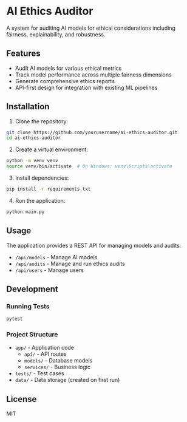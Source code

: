 # AI Ethics Auditor

A system for auditing AI models for ethical considerations including fairness, explainability, and robustness.

## Features

- Audit AI models for various ethical metrics
- Track model performance across multiple fairness dimensions
- Generate comprehensive ethics reports
- API-first design for integration with existing ML pipelines

## Installation

1. Clone the repository:
```bash
git clone https://github.com/yourusername/ai-ethics-auditor.git
cd ai-ethics-auditor
```

2. Create a virtual environment:
```bash
python -m venv venv
source venv/bin/activate  # On Windows: venv\Scripts\activate
```

3. Install dependencies:
```bash
pip install -r requirements.txt
```

4. Run the application:
```bash
python main.py
```

## Usage

The application provides a REST API for managing models and audits:

- `/api/models` - Manage AI models
- `/api/audits` - Manage and run ethics audits
- `/api/users` - Manage users

## Development

### Running Tests

```bash
pytest
```

### Project Structure

- `app/` - Application code
  - `api/` - API routes
  - `models/` - Database models
  - `services/` - Business logic
- `tests/` - Test cases
- `data/` - Data storage (created on first run)

## License

MIT 